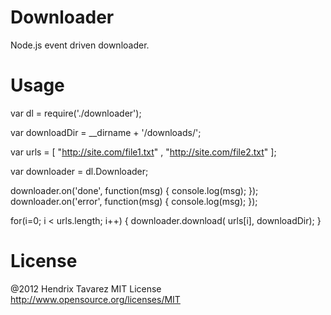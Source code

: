 
# Downloader

Node.js event driven downloader.

# Usage

var dl = require('./downloader');

var downloadDir = __dirname + '/downloads/';

var urls = [
	"http://site.com/file1.txt"
	, "http://site.com/file2.txt"
];

var downloader = dl.Downloader;

downloader.on('done', function(msg) {
	console.log(msg);
});
downloader.on('error', function(msg) {
	console.log(msg);
});

for(i=0; i < urls.length; i++) {
	downloader.download( urls[i], downloadDir);
}


# License

@2012 Hendrix Tavarez
MIT License http://www.opensource.org/licenses/MIT 
